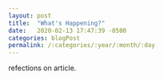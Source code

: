```yaml
---
layout: post
title:  "What's Happening?"
date:   2020-02-13 17:47:39 -0500
categories: blogPost
permalink: /:categories/:year/:month/:day
---
```

refections on article.

